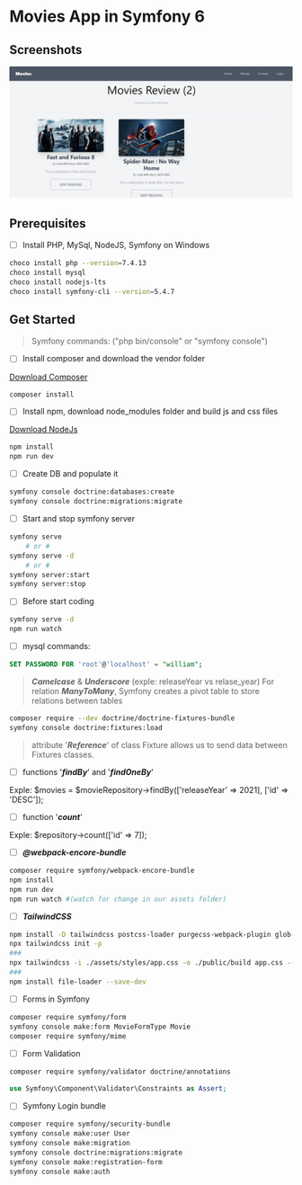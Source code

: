 # Movies App in Symfony 6

## Screenshots

![App Screenshot](movies-screenshot.png)

## Prerequisites

- [ ] Install PHP, MySql, NodeJS, Symfony on Windows

```bash
choco install php --version=7.4.13
choco install mysql
choco install nodejs-lts
choco install symfony-cli --version=5.4.7
```

## Get Started

> Symfony commands: ("php bin/console" or "symfony console")

- [ ] Install composer and download the vendor folder

[Download Composer](https://getcomposer.org/download/)

```bash
composer install
```

- [ ] Install npm, download node_modules folder and build js and css files

[Download NodeJs](https://nodejs.org/en/download/)

```bash
npm install
npm run dev
```

- [ ] Create DB and populate it

```bash
symfony console doctrine:databases:create
symfony console doctrine:migrations:migrate
```

- [ ] Start and stop symfony server

```bash
symfony serve
    # or #
symfony serve -d
    # or #
symfony server:start
symfony server:stop
```

- [ ] Before start coding

```bash
symfony serve -d
npm run watch
```

- [ ] mysql commands:

```sql
SET PASSWORD FOR 'root'@'localhost' = "william";
```

> ***Camelcase*** & ***Underscore*** (exple: releaseYear vs relase_year)
> For relation ***ManyToMany***, Symfony creates a pivot table to store relations between tables

```bash
composer require --dev doctrine/doctrine-fixtures-bundle
symfony console doctrine:fixtures:load
```

> attribute '***Reference***' of class Fixture allows us to send data between Fixtures classes.

- [ ] functions '***findBy***' and '***findOneBy***'

Exple: $movies = $movieRepository->findBy(['releaseYear' => 2021], ['id' => 'DESC']);

- [ ] function '***count***'

Exple: $repository->count(['id' => 7]);

- [ ] ***@webpack-encore-bundle***

```bash
composer require symfony/webpack-encore-bundle
npm install
npm run dev
npm run watch #(watch for change in our assets folder)
```

- [ ] ***TailwindCSS***

```bash
npm install -D tailwindcss postcss-loader purgecss-webpack-plugin glob-all path
npx tailwindcss init -p
###
npx tailwindcss -i ./assets/styles/app.css -o ./public/build app.css --watch
###
npm install file-loader --save-dev
```

- [ ] Forms in Symfony

```bash
composer require symfony/form
symfony console make:form MovieFormType Movie
composer require symfony/mime
```

- [ ] Form Validation

```bash
composer require symfony/validator doctrine/annotations
```

```php
use Symfony\Component\Validator\Constraints as Assert;
```

- [ ] Symfony Login bundle

```bash
composer require symfony/security-bundle
symfony console make:user User
symfony console make:migration
symfony console doctrine:migrations:migrate
symfony console make:registration-form
symfony console make:auth
```
